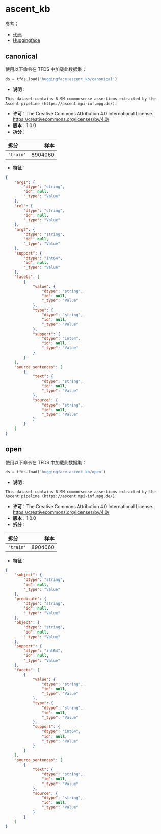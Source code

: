 # ascent_kb

参考：

- [代码](https://github.com/huggingface/datasets/blob/master/datasets/ascent_kb)
- [Huggingface](https://huggingface.co/datasets/ascent_kb)

## canonical

使用以下命令在 TFDS 中加载此数据集：

```python
ds = tfds.load('huggingface:ascent_kb/canonical')
```

- **说明**：

```
This dataset contains 8.9M commonsense assertions extracted by the Ascent pipeline (https://ascent.mpi-inf.mpg.de/).
```

- **许可**：The Creative Commons Attribution 4.0 International License. https://creativecommons.org/licenses/by/4.0/
- **版本**：1.0.0
- **拆分**：

拆分 | 样本
:-- | --:
`'train'` | 8904060

- **特征**：

```json
{
    "arg1": {
        "dtype": "string",
        "id": null,
        "_type": "Value"
    },
    "rel": {
        "dtype": "string",
        "id": null,
        "_type": "Value"
    },
    "arg2": {
        "dtype": "string",
        "id": null,
        "_type": "Value"
    },
    "support": {
        "dtype": "int64",
        "id": null,
        "_type": "Value"
    },
    "facets": [
        {
            "value": {
                "dtype": "string",
                "id": null,
                "_type": "Value"
            },
            "type": {
                "dtype": "string",
                "id": null,
                "_type": "Value"
            },
            "support": {
                "dtype": "int64",
                "id": null,
                "_type": "Value"
            }
        }
    ],
    "source_sentences": [
        {
            "text": {
                "dtype": "string",
                "id": null,
                "_type": "Value"
            },
            "source": {
                "dtype": "string",
                "id": null,
                "_type": "Value"
            }
        }
    ]
}
```

## open

使用以下命令在 TFDS 中加载此数据集：

```python
ds = tfds.load('huggingface:ascent_kb/open')
```

- **说明**：

```
This dataset contains 8.9M commonsense assertions extracted by the Ascent pipeline (https://ascent.mpi-inf.mpg.de/).
```

- **许可**：The Creative Commons Attribution 4.0 International License. https://creativecommons.org/licenses/by/4.0/
- **版本**：1.0.0
- **拆分**：

拆分 | 样本
:-- | --:
`'train'` | 8904060

- **特征**：

```json
{
    "subject": {
        "dtype": "string",
        "id": null,
        "_type": "Value"
    },
    "predicate": {
        "dtype": "string",
        "id": null,
        "_type": "Value"
    },
    "object": {
        "dtype": "string",
        "id": null,
        "_type": "Value"
    },
    "support": {
        "dtype": "int64",
        "id": null,
        "_type": "Value"
    },
    "facets": [
        {
            "value": {
                "dtype": "string",
                "id": null,
                "_type": "Value"
            },
            "type": {
                "dtype": "string",
                "id": null,
                "_type": "Value"
            },
            "support": {
                "dtype": "int64",
                "id": null,
                "_type": "Value"
            }
        }
    ],
    "source_sentences": [
        {
            "text": {
                "dtype": "string",
                "id": null,
                "_type": "Value"
            },
            "source": {
                "dtype": "string",
                "id": null,
                "_type": "Value"
            }
        }
    ]
}
```
